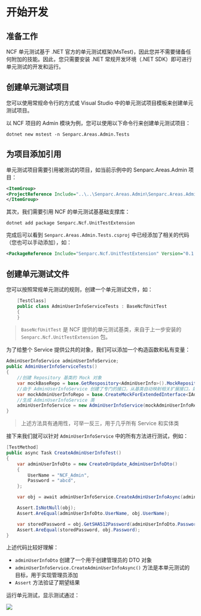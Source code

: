 ﻿# 开始开发

## 准备工作

NCF 单元测试基于 .NET 官方的单元测试框架(MsTest)，因此您并不需要储备任何附加的技能。因此，您只需要安装 .NET 常规开发环境（.NET SDK）即可进行单元测试的开发和运行。

## 创建单元测试项目

您可以使用常规命令行的方式或 Visual Studio 中的单元测试项目模板来创建单元测试项目。

以 NCF 项目的 Admin 模块为例，您可以使用以下命令行来创建单元测试项目：

```shell
dotnet new mstest -n Senparc.Areas.Admin.Tests
```

## 为项目添加引用

单元测试项目需要引用被测试的项目，如当前示例中的 Senparc.Areas.Admin 项目：

```xml
<ItemGroup>
<ProjectReference Include="..\..\Senparc.Areas.Admin\Senparc.Areas.Admin.csproj" />
</ItemGroup>
```

其次，我们需要引用 NCF 的单元测试基基础支撑库：

```shell
dotnet add package Senparc.Ncf.UnitTestExtension
```

完成后可以看到 `Senparc.Areas.Admin.Tests.csproj` 中已经添加了相关的代码（您也可以手动添加），如：

```xml
<PackageReference Include="Senparc.Ncf.UnitTestExtension" Version="0.1.1.2-preview1" />
```

## 创建单元测试文件

您可以按照常规单元测试的规则，创建一个单元测试文件，如：

```C#
    [TestClass]
    public class AdminUserInfoServiceTests : BaseNcfUnitTest
    {
    }
```

> `BaseNcfUnitTest` 是 NCF 提供的单元测试基类，来自于上一步安装的 `Senparc.Ncf.UnitTestExtension` 包。

为了给整个 Service 提供公共的对象，我们可以添加一个构造函数和私有变量：

```C#
AdminUserInfoService adminUserInfoService;
public AdminUserInfoServiceTests()
{
    //创建 Repository 基类的 Mock 对象
    var mockBaseRepo = base.GetRespository<AdminUserInfo>().MockRepository;
    //由于 AdminUserInfoService 创建了专门的接口，从基类自动映射相关扩展接口，如果直接使用 IClientRepositoryBase<AdminUserInfo> 操作数据，则这一句可以省略
    var mockAdminUserInfoRepo = base.CreateMockForExtendedInterface<IAdminUserInfoRepository, IClientRepositoryBase<AdminUserInfo>>(mockBaseRepo);
    //生成 AdminUserInfoService 类
    adminUserInfoService = new AdminUserInfoService(mockAdminUserInfoRepo.Object, null, base._serviceProvider);
}
```

> 上述方法具有通用性，可举一反三，用于几乎所有 Service 和实体类

接下来我们就可以针对 `AdminUserInfoService` 中的所有方法进行测试，例如：

```C#
[TestMethod]
public async Task CreateAdminUserInfoTest()
{
    var adminUserInfoDto = new CreateOrUpdate_AdminUserInfoDto()
    {
        UserName = "NCF_Admin",
        Password = "abcd",
    };

    var obj = await adminUserInfoService.CreateAdminUserInfoAsync(adminUserInfoDto);

    Assert.IsNotNull(obj);
    Assert.AreEqual(adminUserInfoDto.UserName, obj.UserName);

    var storedPassword = obj.GetSHA512Password(adminUserInfoDto.Password, obj.PasswordSalt);
    Assert.AreEqual(storedPassword, obj.Password);
}
```

上述代码比较好理解：

- `adminUserInfoDto` 创建了一个用于创建管理员的 DTO 对象
- `adminUserInfoService.CreateAdminUserInfoAsync()` 方法是本单元测试的目标，用于实现管理员添加
- `Assert` 方法验证了期望结果

运行单元测试，显示测试通过：

<img src="../images/unit-test-01.png" />

